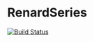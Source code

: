 # RenardSeries

[![Build Status](https://github.com/goiosunsw/RenardSeries.jl/actions/workflows/CI.yml/badge.svg?branch=main)](https://github.com/goiosunsw/RenardSeries.jl/actions/workflows/CI.yml?query=branch%3Amain)
